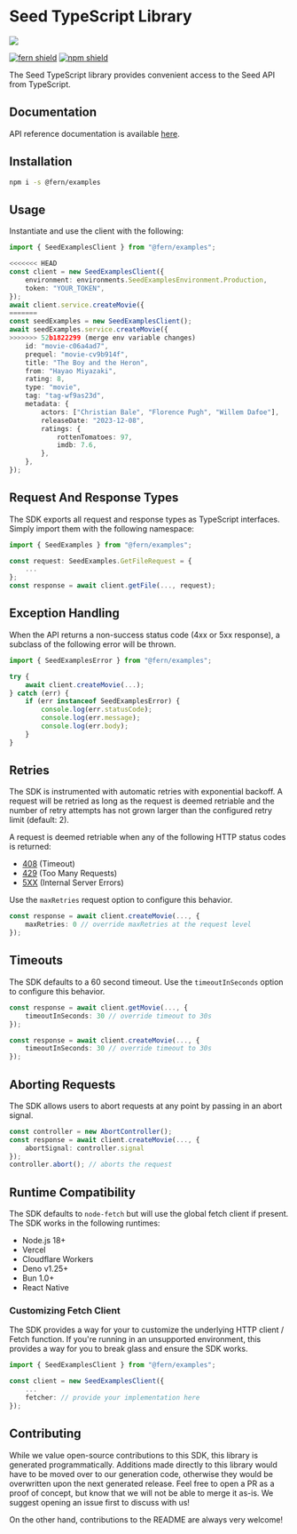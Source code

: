 # Seed TypeScript Library

![](https://www.fernapi.com)

[![fern shield](https://img.shields.io/badge/%F0%9F%8C%BF-SDK%20generated%20by%20Fern-brightgreen)](https://github.com/fern-api/fern)
[![npm shield](https://img.shields.io/npm/v/@fern/examples)](https://www.npmjs.com/package/@fern/examples)

The Seed TypeScript library provides convenient access to the Seed API from TypeScript.

## Documentation

API reference documentation is available [here](https://www.docs.fernapi.com).

## Installation

```sh
npm i -s @fern/examples
```

## Usage

Instantiate and use the client with the following:

```typescript
import { SeedExamplesClient } from "@fern/examples";

<<<<<<< HEAD
const client = new SeedExamplesClient({
    environment: environments.SeedExamplesEnvironment.Production,
    token: "YOUR_TOKEN",
});
await client.service.createMovie({
=======
const seedExamples = new SeedExamplesClient();
await seedExamples.service.createMovie({
>>>>>>> 52b1822299 (merge env variable changes)
    id: "movie-c06a4ad7",
    prequel: "movie-cv9b914f",
    title: "The Boy and the Heron",
    from: "Hayao Miyazaki",
    rating: 8,
    type: "movie",
    tag: "tag-wf9as23d",
    metadata: {
        actors: ["Christian Bale", "Florence Pugh", "Willem Dafoe"],
        releaseDate: "2023-12-08",
        ratings: {
            rottenTomatoes: 97,
            imdb: 7.6,
        },
    },
});
```

## Request And Response Types

The SDK exports all request and response types as TypeScript interfaces. Simply import them with the
following namespace:

```typescript
import { SeedExamples } from "@fern/examples";

const request: SeedExamples.GetFileRequest = {
    ...
};
const response = await client.getFile(..., request);
```

## Exception Handling

When the API returns a non-success status code (4xx or 5xx response), a subclass of the following error
will be thrown.

```typescript
import { SeedExamplesError } from "@fern/examples";

try {
    await client.createMovie(...);
} catch (err) {
    if (err instanceof SeedExamplesError) {
        console.log(err.statusCode);
        console.log(err.message);
        console.log(err.body);
    }
}
```

## Retries

The SDK is instrumented with automatic retries with exponential backoff. A request will be retried as long
as the request is deemed retriable and the number of retry attempts has not grown larger than the configured
retry limit (default: 2).

A request is deemed retriable when any of the following HTTP status codes is returned:

-   [408](https://developer.mozilla.org/en-US/docs/Web/HTTP/Status/408) (Timeout)
-   [429](https://developer.mozilla.org/en-US/docs/Web/HTTP/Status/429) (Too Many Requests)
-   [5XX](https://developer.mozilla.org/en-US/docs/Web/HTTP/Status/500) (Internal Server Errors)

Use the `maxRetries` request option to configure this behavior.

```typescript
const response = await client.createMovie(..., {
    maxRetries: 0 // override maxRetries at the request level
});
```

## Timeouts

The SDK defaults to a 60 second timeout. Use the `timeoutInSeconds` option to configure this behavior.

```typescript
const response = await client.getMovie(..., {
    timeoutInSeconds: 30 // override timeout to 30s
});
```

```typescript
const response = await client.createMovie(..., {
    timeoutInSeconds: 30 // override timeout to 30s
});
```

## Aborting Requests

The SDK allows users to abort requests at any point by passing in an abort signal.

```typescript
const controller = new AbortController();
const response = await client.createMovie(..., {
    abortSignal: controller.signal
});
controller.abort(); // aborts the request
```

## Runtime Compatibility

The SDK defaults to `node-fetch` but will use the global fetch client if present. The SDK works in the following
runtimes:

-   Node.js 18+
-   Vercel
-   Cloudflare Workers
-   Deno v1.25+
-   Bun 1.0+
-   React Native

### Customizing Fetch Client

The SDK provides a way for your to customize the underlying HTTP client / Fetch function. If you're running in an
unsupported environment, this provides a way for you to break glass and ensure the SDK works.

```typescript
import { SeedExamplesClient } from "@fern/examples";

const client = new SeedExamplesClient({
    ...
    fetcher: // provide your implementation here
});
```

## Contributing

While we value open-source contributions to this SDK, this library is generated programmatically.
Additions made directly to this library would have to be moved over to our generation code,
otherwise they would be overwritten upon the next generated release. Feel free to open a PR as
a proof of concept, but know that we will not be able to merge it as-is. We suggest opening
an issue first to discuss with us!

On the other hand, contributions to the README are always very welcome!
